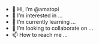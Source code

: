 - 👋 Hi, I’m @amatopi
- 👀 I’m interested in ...
- 🌱 I’m currently learning ...
- 💞️ I’m looking to collaborate on ...
- 📫 How to reach me ...

<!---
amatopi/amatopi is a ✨ special ✨ repository because its `README.md` (this file) appears on your GitHub profile.
You can click the Preview link to take a look at your changes.
--->
